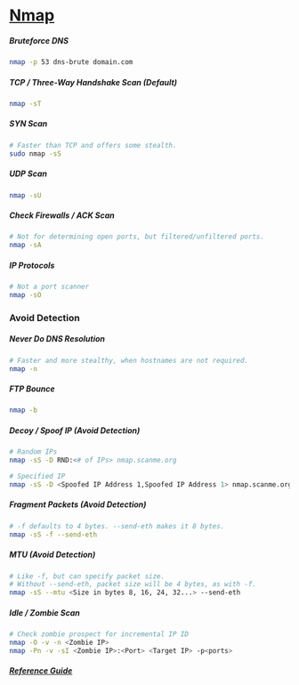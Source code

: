 # [Nmap](https://nmap.org/)

##### Bruteforce DNS
```bash
nmap -p 53 dns-brute domain.com
```

##### TCP / Three-Way Handshake Scan (Default)
```bash
nmap -sT
```

##### SYN Scan
```bash
# Faster than TCP and offers some stealth.
sudo nmap -sS
```

##### UDP Scan
```bash
nmap -sU
```

##### Check Firewalls / ACK Scan
```bash
# Not for determining open ports, but filtered/unfiltered ports.
nmap -sA
```

##### IP Protocols
```bash
# Not a port scanner
nmap -sO
```

### Avoid Detection
##### Never Do DNS Resolution
```bash
# Faster and more stealthy, when hostnames are not required.
nmap -n
```

##### FTP Bounce
```bash
nmap -b
```

##### Decoy / Spoof IP (Avoid Detection)
```bash
# Random IPs
nmap -sS -D RND:<# of IPs> nmap.scanme.org

# Specified IP
nmap -sS -D <Spoofed IP Address 1,Spoofed IP Address 1> nmap.scanme.org
```
##### Fragment Packets (Avoid Detection)
```bash
# -f defaults to 4 bytes. --send-eth makes it 8 bytes.
nmap -sS -f --send-eth
```
##### MTU (Avoid Detection)
```bash
# Like -f, but can specify packet size.
# Without --send-eth, packet size will be 4 bytes, as with -f.
nmap -sS --mtu <Size in bytes 8, 16, 24, 32...> --send-eth
```
##### Idle / Zombie Scan
```bash
# Check zombie prospect for incremental IP ID
nmap -O -v -n <Zombie IP>
nmap -Pn -v -sI <Zombie IP>:<Port> <Target IP> -p<ports>
```

##### [Reference Guide](https://nmap.org/book/man.html)